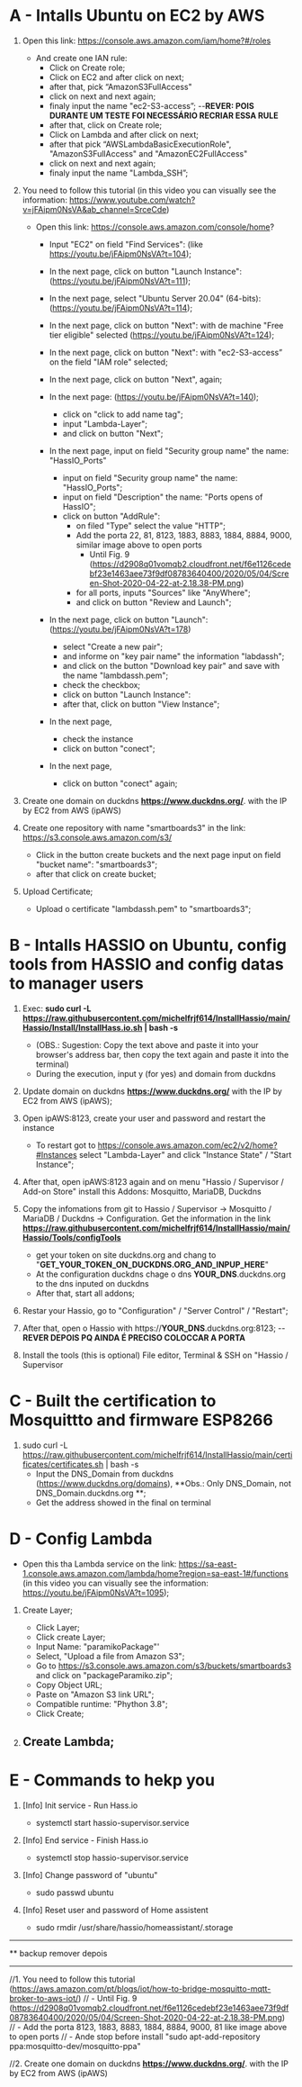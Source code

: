 # A - Intalls Ubuntu on EC2 by AWS
1. Open this link: https://console.aws.amazon.com/iam/home?#/roles
   - And create one IAN rule:
      - Click on Create role;
      - Click on EC2 and after click on next;
      - after that, pick “AmazonS3FullAccess"
      - click on next and next again;
      - finaly input the name "ec2-S3-access”;  --**REVER: POIS DURANTE UM TESTE FOI NECESSÁRIO RECRIAR ESSA RULE**
      - after that, click on Create role;
      - Click on Lambda and after click on next;
      - after that pick “AWSLambdaBasicExecutionRole", "AmazonS3FullAccess" and "AmazonEC2FullAccess"
      - click on next and next again;
      - finaly input the name "Lambda_SSH”;

2. You need to follow this tutorial (in this video you can visually see the information: https://www.youtube.com/watch?v=jFAipm0NsVA&ab_channel=SrceCde)
   - Open this link: https://console.aws.amazon.com/console/home?
      - Input "EC2" on field "Find Services": (like https://youtu.be/jFAipm0NsVA?t=104);
      - In the next page, click on button "Launch Instance": (https://youtu.be/jFAipm0NsVA?t=111);
      - In the next page, select "Ubuntu Server 20.04" (64-bits): (https://youtu.be/jFAipm0NsVA?t=114);
      - In the next page, click on button "Next": with de machine "Free tier eligible" selected (https://youtu.be/jFAipm0NsVA?t=124);
      - In the next page, click on button "Next": with "ec2-S3-access” on the field "IAM role" selected;
      - In the next page, click on button "Next", again;
      - In the next page: (https://youtu.be/jFAipm0NsVA?t=140);
         - click on "click to add name tag";
         - input "Lambda-Layer";
         - and click on button "Next";
      - In the next page, input on field "Security group name" the name: "HassIO_Ports"
         - input on field "Security group name" the name: "HassIO_Ports";
         - input on field "Description" the name: "Ports opens of HassIO";
         - click on button "AddRule":
            - on filed "Type" select the value "HTTP";
            - Add the porta 22, 81, 8123, 1883, 8883, 1884, 8884, 9000, similar image above to open ports
               - Until Fig. 9 (https://d2908q01vomqb2.cloudfront.net/f6e1126cedebf23e1463aee73f9df08783640400/2020/05/04/Screen-Shot-2020-04-22-at-2.18.38-PM.png)
            - for all ports, inputs "Sources" like "AnyWhere";
            - and click on button "Review and Launch";
         
      - In the next page, click on button "Launch": (https://youtu.be/jFAipm0NsVA?t=178)
         - select "Create a new pair";
         - and informe on "key pair name" the information "labdassh";
         - and click on the button "Download key pair" and save with the name "lambdassh.pem";
         - check the checkbox;
         - click on button "Launch Instance":
         - after that, click on button "View Instance";
      - In the next page, 
        - check the instance 
        - click on button "conect";
      - In the next page, 
        - click on button "conect" again;

3. Create one domain on duckdns **https://www.duckdns.org/**. with the IP by EC2 from AWS (ipAWS)

4. Create one repository with name "smartboards3" in the link: https://s3.console.aws.amazon.com/s3/
   - Click in the button create buckets and the next page input on field "bucket name": "smartboards3";
   - after that click on create bucket;
   
5. Upload Certificate;
   - Upload o certificate "lambdassh.pem" to "smartboards3";


# B - Intalls HASSIO on Ubuntu, config tools from HASSIO and config datas to manager users

1. Exec: **sudo curl -L https://raw.githubusercontent.com/michelfrjf614/InstallHassio/main/Hassio/Install/InstallHass.io.sh | bash -s**
   - (OBS.: Sugestion: Copy the text above and paste it into your browser's address bar, then copy the text again and paste it into the terminal)
   - During the execution, input y (for yes) and domain from duckdns

2. Update domain on duckdns **https://www.duckdns.org/** with the IP by EC2 from AWS (ipAWS);

3. Open ipAWS:8123, create your user and password and restart the instance
   - To restart got to https://console.aws.amazon.com/ec2/v2/home?#Instances select "Lambda-Layer" and click "Instance State" / "Start Instance";

4. After that, open ipAWS:8123 again and on menu "Hassio / Supervisor / Add-on Store" install this Addons: Mosquitto, MariaDB, Duckdns

5. Copy the infomations from git to Hassio / Supervisor -> Mosquitto / MariaDB / Duckdns -> Configuration. Get the information in the link **https://raw.githubusercontent.com/michelfrjf614/InstallHassio/main/Hassio/Tools/configTools** 
   - get your token on site duckdns.org and chang to "**GET_YOUR_TOKEN_ON_DUCKDNS.ORG_AND_INPUP_HERE**"
   - At the configuration duckdns chage o dns **YOUR_DNS**.duckdns.org to the dns inputed on duckdns
   - After that, start all addons;

6. Restar your Hassio, go to "Configuration" / "Server Control" / "Restart";

7. After that, open o Hassio with https://**YOUR_DNS**.duckdns.org:8123;  --**REVER DEPOIS PQ AINDA É PRECISO COLOCCAR A PORTA**

7. Install the tools (this is optional) File editor, Terminal & SSH on "Hassio / Supervisor


# C - Built the certification to Mosquittto and firmware ESP8266

1. sudo curl -L https://raw.githubusercontent.com/michelfrjf614/InstallHassio/main/certificates/certificates.sh | bash -s
   - Input the DNS_Domain from duckdns (https://www.duckdns.org/domains), **Obs.: Only DNS_Domain, not DNS_Domain.duckdns.org **;
   - Get the address showed in the final on terminal 

# D - Config Lambda
   - Open this tha Lambda service on the link: https://sa-east-1.console.aws.amazon.com/lambda/home?region=sa-east-1#/functions (in this video you can visually see the information: https://youtu.be/jFAipm0NsVA?t=1095);
   
1. Create Layer;
   - Click Layer;
   - Click create Layer;
   - Input Name: "paramikoPackage"'
   - Select, "Upload a file from Amazon S3";
   - Go to https://s3.console.aws.amazon.com/s3/buckets/smartboards3 and click on "packageParamiko.zip";
   - Copy Object URL;
   - Paste on "Amazon S3 link URL";
   - Compatible runtime: "Phython 3.8";
   - Click Create;

2. Create Lambda;
   - 


# E - Commands to hekp you

1. [Info] Init service - Run Hass.io
   - systemctl start hassio-supervisor.service

2. [Info] End service -  Finish Hass.io
   - systemctl stop hassio-supervisor.service

3. [Info] Change password of "ubuntu"
   - sudo passwd ubuntu

4. [Info] Reset user and password of Home assistent
   - sudo rmdir /usr/share/hassio/homeassistant/.storage 








*****************************************
** backup remover depois 
*****************************************
//1. You need to follow this tutorial (https://aws.amazon.com/pt/blogs/iot/how-to-bridge-mosquitto-mqtt-broker-to-aws-iot/)
//   - Until Fig. 9 (https://d2908q01vomqb2.cloudfront.net/f6e1126cedebf23e1463aee73f9df08783640400/2020/05/04/Screen-Shot-2020-04-22-at-2.18.38-PM.png)
//     - Add the porta 8123, 1883, 8883, 1884, 8884, 9000, 81 like image above to open ports
//   - Ande stop before install "sudo apt-add-repository ppa:mosquitto-dev/mosquitto-ppa"

//2. Create one domain on duckdns **https://www.duckdns.org/**. with the IP by EC2 from AWS (ipAWS)
